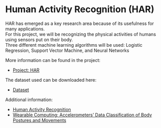 # Human Activity Recognition (HAR)

HAR has emerged as a key research area because of its usefulness for many applications. <br>
For this project, we will be recognizing the physical activities of humans using sensors put on their body. <br>
Three different machine learning algorithms will be used: Logistic Regression, Support Vector Machine, and Neural Networks

More information can be found in the project:
* [Project: HAR](human_activity_recognition.ipynb)

The dataset used can be downloaded here: 
* [Dataset](HAR_data.txt)

Additional information: 
* [Human Activity Recognition](http://groupware.les.inf.puc-rio.br/har)
* [Wearable Computing: Accelerometers’ Data Classification of Body Postures and Movements](http://groupware.les.inf.puc-rio.br/public/papers/2012.Ugulino.WearableComputing.HAR.Classifier.RIBBON.pdf)
